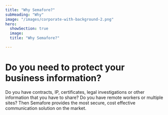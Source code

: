 ```yaml
---
title: "Why Semafore?"
subHeading: "Why"
image: "/images/corporate-with-background-2.png"
hero: 
  showSection: true
  image: 
  title: "Why Semafore?"

---
```


# Do you need to protect your business information?


Do you have contracts, IP, certificates, legal investigations or other information that you have to share? Do you have remote workers or multiple sites? Then Semafore provides the most secure, cost effective communication solution on the market.